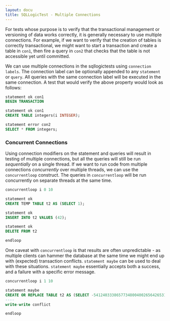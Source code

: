 ```yaml
---
layout: docu
title: SQLLogicTest - Multiple Connections
---
```


For tests whose purpose is to verify that the transactional management or versioning of data works correctly, it is generally necessary to use multiple connections. For example, if we want to verify that the creation of tables is correctly transactional, we might want to start a transaction and create a table in `con1`, then fire a query in `con2` that checks that the table is not accessible yet until committed.

We can use multiple connections in the sqllogictests using `connection labels`. The connection label can be optionally appended to any `statement` or `query`. All queries with the same connection label will be executed in the same connection. A test that would verify the above property would look as follows:

```sql
statement ok con1
BEGIN TRANSACTION

statement ok con1
CREATE TABLE integers(i INTEGER);

statement error con2
SELECT * FROM integers;
```

### Concurrent Connections

Using connection modifiers on the statement and queries will result in testing of multiple connections, but all the queries will still be run *sequentially* on a single thread. If we want to run code from multiple connections *concurrently* over multiple threads, we can use the `concurrentloop` construct. The queries in `concurrentloop` will be run concurrently on separate threads at the same time.

```sql
concurrentloop i 0 10

statement ok
CREATE TEMP TABLE t2 AS (SELECT 1);

statement ok
INSERT INTO t2 VALUES (42);

statement ok
DELETE FROM t2

endloop
```

One caveat with `concurrentloop` is that results are often unpredictable - as multiple clients can hammer the database at the same time we might end up with (expected) transaction conflicts. `statement maybe` can be used to deal with these situations. `statement maybe` essentially accepts both a success, and a failure with a specific error message.

```sql
concurrentloop i 1 10

statement maybe
CREATE OR REPLACE TABLE t2 AS (SELECT -54124033386577348004002656426531535114 FROM t2 LIMIT 70%);
----
write-write conflict

endloop
```


